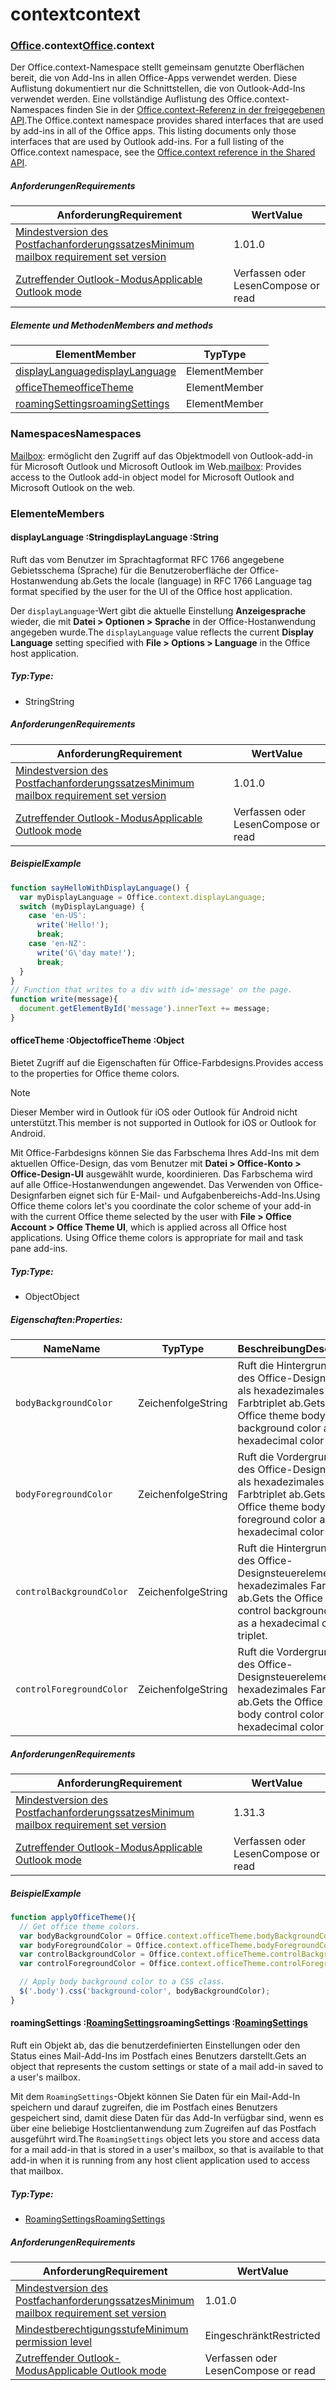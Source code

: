 # <a name="context"></a><span data-ttu-id="f1de3-101">context</span><span class="sxs-lookup"><span data-stu-id="f1de3-101">context</span></span>

### <a name="officeofficemdcontext"></a><span data-ttu-id="f1de3-102">[Office](Office.md).context</span><span class="sxs-lookup"><span data-stu-id="f1de3-102">[Office](Office.md).context</span></span>

<span data-ttu-id="f1de3-p101">Der Office.context-Namespace stellt gemeinsam genutzte Oberflächen bereit, die von Add-Ins in allen Office-Apps verwendet werden. Diese Auflistung dokumentiert nur die Schnittstellen, die von Outlook-Add-Ins verwendet werden. Eine vollständige Auflistung des Office.context-Namespaces finden Sie in der [Office.context-Referenz in der freigegebenen API](/javascript/api/office/office.context).</span><span class="sxs-lookup"><span data-stu-id="f1de3-p101">The Office.context namespace provides shared interfaces that are used by add-ins in all of the Office apps. This listing documents only those interfaces that are used by Outlook add-ins. For a full listing of the Office.context namespace, see the [Office.context reference in the Shared API](/javascript/api/office/office.context).</span></span>

##### <a name="requirements"></a><span data-ttu-id="f1de3-105">Anforderungen</span><span class="sxs-lookup"><span data-stu-id="f1de3-105">Requirements</span></span>

|<span data-ttu-id="f1de3-106">Anforderung</span><span class="sxs-lookup"><span data-stu-id="f1de3-106">Requirement</span></span>| <span data-ttu-id="f1de3-107">Wert</span><span class="sxs-lookup"><span data-stu-id="f1de3-107">Value</span></span>|
|---|---|
|[<span data-ttu-id="f1de3-108">Mindestversion des Postfachanforderungssatzes</span><span class="sxs-lookup"><span data-stu-id="f1de3-108">Minimum mailbox requirement set version</span></span>](/javascript/office/requirement-sets/outlook-api-requirement-sets)| <span data-ttu-id="f1de3-109">1.0</span><span class="sxs-lookup"><span data-stu-id="f1de3-109">1.0</span></span>|
|[<span data-ttu-id="f1de3-110">Zutreffender Outlook-Modus</span><span class="sxs-lookup"><span data-stu-id="f1de3-110">Applicable Outlook mode</span></span>](https://docs.microsoft.com/outlook/add-ins/#extension-points)| <span data-ttu-id="f1de3-111">Verfassen oder Lesen</span><span class="sxs-lookup"><span data-stu-id="f1de3-111">Compose or read</span></span>|

##### <a name="members-and-methods"></a><span data-ttu-id="f1de3-112">Elemente und Methoden</span><span class="sxs-lookup"><span data-stu-id="f1de3-112">Members and methods</span></span>

| <span data-ttu-id="f1de3-113">Element</span><span class="sxs-lookup"><span data-stu-id="f1de3-113">Member</span></span> | <span data-ttu-id="f1de3-114">Typ</span><span class="sxs-lookup"><span data-stu-id="f1de3-114">Type</span></span> |
|--------|------|
| [<span data-ttu-id="f1de3-115">displayLanguage</span><span class="sxs-lookup"><span data-stu-id="f1de3-115">displayLanguage</span></span>](#displaylanguage-string) | <span data-ttu-id="f1de3-116">Element</span><span class="sxs-lookup"><span data-stu-id="f1de3-116">Member</span></span> |
| [<span data-ttu-id="f1de3-117">officeTheme</span><span class="sxs-lookup"><span data-stu-id="f1de3-117">officeTheme</span></span>](#officetheme-object) | <span data-ttu-id="f1de3-118">Element</span><span class="sxs-lookup"><span data-stu-id="f1de3-118">Member</span></span> |
| [<span data-ttu-id="f1de3-119">roamingSettings</span><span class="sxs-lookup"><span data-stu-id="f1de3-119">roamingSettings</span></span>](#roamingsettings-roamingsettingsjavascriptapioutlook15officeroamingsettings) | <span data-ttu-id="f1de3-120">Element</span><span class="sxs-lookup"><span data-stu-id="f1de3-120">Member</span></span> |

### <a name="namespaces"></a><span data-ttu-id="f1de3-121">Namespaces</span><span class="sxs-lookup"><span data-stu-id="f1de3-121">Namespaces</span></span>

<span data-ttu-id="f1de3-122">[Mailbox](office.context.mailbox.md): ermöglicht den Zugriff auf das Objektmodell von Outlook-add-in für Microsoft Outlook und Microsoft Outlook im Web.</span><span class="sxs-lookup"><span data-stu-id="f1de3-122">[mailbox](office.context.mailbox.md): Provides access to the Outlook add-in object model for Microsoft Outlook and Microsoft Outlook on the web.</span></span>

### <a name="members"></a><span data-ttu-id="f1de3-123">Elemente</span><span class="sxs-lookup"><span data-stu-id="f1de3-123">Members</span></span>

####  <a name="displaylanguage-string"></a><span data-ttu-id="f1de3-124">displayLanguage :String</span><span class="sxs-lookup"><span data-stu-id="f1de3-124">displayLanguage :String</span></span>

<span data-ttu-id="f1de3-125">Ruft das vom Benutzer im Sprachtagformat RFC 1766 angegebene Gebietsschema (Sprache) für die Benutzeroberfläche der Office-Hostanwendung ab.</span><span class="sxs-lookup"><span data-stu-id="f1de3-125">Gets the locale (language) in RFC 1766 Language tag format specified by the user for the UI of the Office host application.</span></span>

<span data-ttu-id="f1de3-126">Der `displayLanguage`-Wert gibt die aktuelle Einstellung **Anzeigesprache** wieder, die mit **Datei > Optionen > Sprache** in der Office-Hostanwendung angegeben wurde.</span><span class="sxs-lookup"><span data-stu-id="f1de3-126">The `displayLanguage` value reflects the current **Display Language** setting specified with **File > Options > Language** in the Office host application.</span></span>

##### <a name="type"></a><span data-ttu-id="f1de3-127">Typ:</span><span class="sxs-lookup"><span data-stu-id="f1de3-127">Type:</span></span>

*   <span data-ttu-id="f1de3-128">String</span><span class="sxs-lookup"><span data-stu-id="f1de3-128">String</span></span>

##### <a name="requirements"></a><span data-ttu-id="f1de3-129">Anforderungen</span><span class="sxs-lookup"><span data-stu-id="f1de3-129">Requirements</span></span>

|<span data-ttu-id="f1de3-130">Anforderung</span><span class="sxs-lookup"><span data-stu-id="f1de3-130">Requirement</span></span>| <span data-ttu-id="f1de3-131">Wert</span><span class="sxs-lookup"><span data-stu-id="f1de3-131">Value</span></span>|
|---|---|
|[<span data-ttu-id="f1de3-132">Mindestversion des Postfachanforderungssatzes</span><span class="sxs-lookup"><span data-stu-id="f1de3-132">Minimum mailbox requirement set version</span></span>](/javascript/office/requirement-sets/outlook-api-requirement-sets)| <span data-ttu-id="f1de3-133">1.0</span><span class="sxs-lookup"><span data-stu-id="f1de3-133">1.0</span></span>|
|[<span data-ttu-id="f1de3-134">Zutreffender Outlook-Modus</span><span class="sxs-lookup"><span data-stu-id="f1de3-134">Applicable Outlook mode</span></span>](https://docs.microsoft.com/outlook/add-ins/#extension-points)| <span data-ttu-id="f1de3-135">Verfassen oder Lesen</span><span class="sxs-lookup"><span data-stu-id="f1de3-135">Compose or read</span></span>|

##### <a name="example"></a><span data-ttu-id="f1de3-136">Beispiel</span><span class="sxs-lookup"><span data-stu-id="f1de3-136">Example</span></span>

```js
function sayHelloWithDisplayLanguage() {
  var myDisplayLanguage = Office.context.displayLanguage;
  switch (myDisplayLanguage) {
    case 'en-US':
      write('Hello!');
      break;
    case 'en-NZ':
      write('G\'day mate!');
      break;
  }
}
// Function that writes to a div with id='message' on the page.
function write(message){
  document.getElementById('message').innerText += message;
}
```

####  <a name="officetheme-object"></a><span data-ttu-id="f1de3-137">officeTheme :Object</span><span class="sxs-lookup"><span data-stu-id="f1de3-137">officeTheme :Object</span></span>

<span data-ttu-id="f1de3-138">Bietet Zugriff auf die Eigenschaften für Office-Farbdesigns.</span><span class="sxs-lookup"><span data-stu-id="f1de3-138">Provides access to the properties for Office theme colors.</span></span>

> [!NOTE]
> <span data-ttu-id="f1de3-139">Dieser Member wird in Outlook für iOS oder Outlook für Android nicht unterstützt.</span><span class="sxs-lookup"><span data-stu-id="f1de3-139">This member is not supported in Outlook for iOS or Outlook for Android.</span></span>

<span data-ttu-id="f1de3-p102">Mit Office-Farbdesigns können Sie das Farbschema Ihres Add-Ins mit dem aktuellen Office-Design, das vom Benutzer mit **Datei > Office-Konto > Office-Design-UI** ausgewählt wurde, koordinieren. Das Farbschema wird auf alle Office-Hostanwendungen angewendet. Das Verwenden von Office-Designfarben eignet sich für E-Mail- und Aufgabenbereichs-Add-Ins.</span><span class="sxs-lookup"><span data-stu-id="f1de3-p102">Using Office theme colors let's you coordinate the color scheme of your add-in with the current Office theme selected by the user with **File > Office Account > Office Theme UI**, which is applied across all Office host applications. Using Office theme colors is appropriate for mail and task pane add-ins.</span></span>

##### <a name="type"></a><span data-ttu-id="f1de3-142">Typ:</span><span class="sxs-lookup"><span data-stu-id="f1de3-142">Type:</span></span>

*   <span data-ttu-id="f1de3-143">Object</span><span class="sxs-lookup"><span data-stu-id="f1de3-143">Object</span></span>

##### <a name="properties"></a><span data-ttu-id="f1de3-144">Eigenschaften:</span><span class="sxs-lookup"><span data-stu-id="f1de3-144">Properties:</span></span>

|<span data-ttu-id="f1de3-145">Name</span><span class="sxs-lookup"><span data-stu-id="f1de3-145">Name</span></span>| <span data-ttu-id="f1de3-146">Typ</span><span class="sxs-lookup"><span data-stu-id="f1de3-146">Type</span></span>| <span data-ttu-id="f1de3-147">Beschreibung</span><span class="sxs-lookup"><span data-stu-id="f1de3-147">Description</span></span>|
|---|---|---|
|`bodyBackgroundColor`| <span data-ttu-id="f1de3-148">Zeichenfolge</span><span class="sxs-lookup"><span data-stu-id="f1de3-148">String</span></span>|<span data-ttu-id="f1de3-149">Ruft die Hintergrundfarbe des Office-Designkörpers als hexadezimales Farbtriplet ab.</span><span class="sxs-lookup"><span data-stu-id="f1de3-149">Gets the Office theme body background color as a hexadecimal color triplet.</span></span>|
|`bodyForegroundColor`| <span data-ttu-id="f1de3-150">Zeichenfolge</span><span class="sxs-lookup"><span data-stu-id="f1de3-150">String</span></span>|<span data-ttu-id="f1de3-151">Ruft die Vordergrundfarbe des Office-Designkörpers als hexadezimales Farbtriplet ab.</span><span class="sxs-lookup"><span data-stu-id="f1de3-151">Gets the Office theme body foreground color as a hexadecimal color triplet.</span></span>|
|`controlBackgroundColor`| <span data-ttu-id="f1de3-152">Zeichenfolge</span><span class="sxs-lookup"><span data-stu-id="f1de3-152">String</span></span>|<span data-ttu-id="f1de3-153">Ruft die Hintergrundfarbe des Office-Designsteuerelements als hexadezimales Farbtriplet ab.</span><span class="sxs-lookup"><span data-stu-id="f1de3-153">Gets the Office theme control background color as a hexadecimal color triplet.</span></span>|
|`controlForegroundColor`| <span data-ttu-id="f1de3-154">Zeichenfolge</span><span class="sxs-lookup"><span data-stu-id="f1de3-154">String</span></span>|<span data-ttu-id="f1de3-155">Ruft die Vordergrundfarbe des Office-Designsteuerelements als hexadezimales Farbtriplet ab.</span><span class="sxs-lookup"><span data-stu-id="f1de3-155">Gets the Office theme body control color as a hexadecimal color triplet.</span></span>|

##### <a name="requirements"></a><span data-ttu-id="f1de3-156">Anforderungen</span><span class="sxs-lookup"><span data-stu-id="f1de3-156">Requirements</span></span>

|<span data-ttu-id="f1de3-157">Anforderung</span><span class="sxs-lookup"><span data-stu-id="f1de3-157">Requirement</span></span>| <span data-ttu-id="f1de3-158">Wert</span><span class="sxs-lookup"><span data-stu-id="f1de3-158">Value</span></span>|
|---|---|
|[<span data-ttu-id="f1de3-159">Mindestversion des Postfachanforderungssatzes</span><span class="sxs-lookup"><span data-stu-id="f1de3-159">Minimum mailbox requirement set version</span></span>](/javascript/office/requirement-sets/outlook-api-requirement-sets)| <span data-ttu-id="f1de3-160">1.3</span><span class="sxs-lookup"><span data-stu-id="f1de3-160">1.3</span></span>|
|[<span data-ttu-id="f1de3-161">Zutreffender Outlook-Modus</span><span class="sxs-lookup"><span data-stu-id="f1de3-161">Applicable Outlook mode</span></span>](https://docs.microsoft.com/outlook/add-ins/#extension-points)| <span data-ttu-id="f1de3-162">Verfassen oder Lesen</span><span class="sxs-lookup"><span data-stu-id="f1de3-162">Compose or read</span></span>|

##### <a name="example"></a><span data-ttu-id="f1de3-163">Beispiel</span><span class="sxs-lookup"><span data-stu-id="f1de3-163">Example</span></span>

```js
function applyOfficeTheme(){
  // Get office theme colors.
  var bodyBackgroundColor = Office.context.officeTheme.bodyBackgroundColor;
  var bodyForegroundColor = Office.context.officeTheme.bodyForegroundColor;
  var controlBackgroundColor = Office.context.officeTheme.controlBackgroundColor
  var controlForegroundColor = Office.context.officeTheme.controlForegroundColor;

  // Apply body background color to a CSS class.
  $('.body').css('background-color', bodyBackgroundColor);
}
```

####  <a name="roamingsettings-roamingsettingsjavascriptapioutlook15officeroamingsettings"></a><span data-ttu-id="f1de3-164">roamingSettings :[RoamingSettings](/javascript/api/outlook_1_5/office.RoamingSettings)</span><span class="sxs-lookup"><span data-stu-id="f1de3-164">roamingSettings :[RoamingSettings](/javascript/api/outlook_1_5/office.RoamingSettings)</span></span>

<span data-ttu-id="f1de3-165">Ruft ein Objekt ab, das die benutzerdefinierten Einstellungen oder den Status eines Mail-Add-Ins im Postfach eines Benutzers darstellt.</span><span class="sxs-lookup"><span data-stu-id="f1de3-165">Gets an object that represents the custom settings or state of a mail add-in saved to a user's mailbox.</span></span>

<span data-ttu-id="f1de3-166">Mit dem `RoamingSettings`-Objekt können Sie Daten für ein Mail-Add-In speichern und darauf zugreifen, die im Postfach eines Benutzers gespeichert sind, damit diese Daten für das Add-In verfügbar sind, wenn es über eine beliebige Hostclientanwendung zum Zugreifen auf das Postfach ausgeführt wird.</span><span class="sxs-lookup"><span data-stu-id="f1de3-166">The `RoamingSettings` object lets you store and access data for a mail add-in that is stored in a user's mailbox, so that is available to that add-in when it is running from any host client application used to access that mailbox.</span></span>

##### <a name="type"></a><span data-ttu-id="f1de3-167">Typ:</span><span class="sxs-lookup"><span data-stu-id="f1de3-167">Type:</span></span>

*   [<span data-ttu-id="f1de3-168">RoamingSettings</span><span class="sxs-lookup"><span data-stu-id="f1de3-168">RoamingSettings</span></span>](/javascript/api/outlook_1_5/office.RoamingSettings)

##### <a name="requirements"></a><span data-ttu-id="f1de3-169">Anforderungen</span><span class="sxs-lookup"><span data-stu-id="f1de3-169">Requirements</span></span>

|<span data-ttu-id="f1de3-170">Anforderung</span><span class="sxs-lookup"><span data-stu-id="f1de3-170">Requirement</span></span>| <span data-ttu-id="f1de3-171">Wert</span><span class="sxs-lookup"><span data-stu-id="f1de3-171">Value</span></span>|
|---|---|
|[<span data-ttu-id="f1de3-172">Mindestversion des Postfachanforderungssatzes</span><span class="sxs-lookup"><span data-stu-id="f1de3-172">Minimum mailbox requirement set version</span></span>](/javascript/office/requirement-sets/outlook-api-requirement-sets)| <span data-ttu-id="f1de3-173">1.0</span><span class="sxs-lookup"><span data-stu-id="f1de3-173">1.0</span></span>|
|[<span data-ttu-id="f1de3-174">Mindestberechtigungsstufe</span><span class="sxs-lookup"><span data-stu-id="f1de3-174">Minimum permission level</span></span>](https://docs.microsoft.com/outlook/add-ins/understanding-outlook-add-in-permissions)| <span data-ttu-id="f1de3-175">Eingeschränkt</span><span class="sxs-lookup"><span data-stu-id="f1de3-175">Restricted</span></span>|
|[<span data-ttu-id="f1de3-176">Zutreffender Outlook-Modus</span><span class="sxs-lookup"><span data-stu-id="f1de3-176">Applicable Outlook mode</span></span>](https://docs.microsoft.com/outlook/add-ins/#extension-points)| <span data-ttu-id="f1de3-177">Verfassen oder Lesen</span><span class="sxs-lookup"><span data-stu-id="f1de3-177">Compose or read</span></span>|